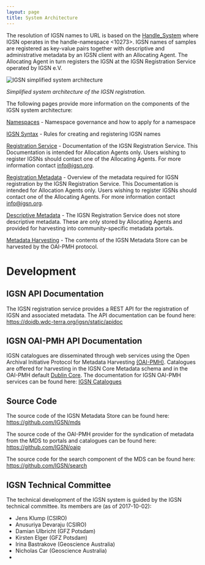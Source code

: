 ```yaml
---
layout: page
title: System Architecture
---
```


The resolution of IGSN names to URL is based on the [Handle_System](https://en.wikipedia.org/wiki/Handle_System) where IGSN operates in the handle-namespace <10273>. IGSN names of samples are registered as key-value pairs together with descriptive and administrative metadata by an IGSN client with an Allocating Agent. The Allocating Agent in turn registers the IGSN at the IGSN Registration Service operated by IGSN e.V.

![IGSN simplified system architecture](../media/igsn_simple_architecture.png)

*Simplified system architecture of the IGSN registration.*

The following pages provide more information on the components of the IGSN system architecture:

[Namespaces](../namespaces) - Namespace governance and how to apply for a namespace

[IGSN Syntax](../syntax) - Rules for creating and registering IGSN names

[Registration Service](../registration) - Documentation of the IGSN Registration Service. This Documentation is intended for Allocation Agents only. Users wishing to register IGSNs should contact one of the Allocating Agents. For more information contact [info@igsn.org](mailto:info@igsn.org).

[Registration Metadata](../metadata) - Overview of the metadata required for IGSN registration by the IGSN Registration Service. This Documentation is intended for Allocation Agents only. Users wishing to register IGSNs should contact one of the Allocating Agents. For more information contact info@igsn.org.

[Descriptive Metadata](../metadata) - The IGSN Registration Service does not store descriptive metadata. These are only stored by Allocating Agents and provided for harvesting into community-specific metadata portals.

[Metadata Harvesting](http://doidb.wdc-terra.org/igsnoaip/) - The contents of the IGSN Metadata Store can be harvested by the OAI-PMH protocol.


# Development #

## IGSN API Documentation ##

The IGSN registration service provides a REST API for the registration of IGSN and associated metadata. The API documentation can be found here: <https://doidb.wdc-terra.org/igsn/static/apidoc>

## IGSN OAI-PMH API Documentation ##

IGSN catalogues are disseminated through web services using the Open Archival Initiative Protocol for Metadata Harvesting [(OAI-PMH)](http://www.openarchives.org/pmh/). Catalogues are offered for harvesting in the IGSN Core Metadata schema and in the OAI-PMH default [Dublin Core](http://www.openarchives.org/OAI/2.0/openarchivesprotocol.htm#dublincore). The documentation for IGSN OAI-PMH services can be found here: [IGSN Catalogues](../oai)


## Source Code ##


The source code of the IGSN Metadata Store can be found here: <https://github.com/IGSN/mds>

The source code of the OAI-PMH provider for the syndication of metadata from the MDS to portals and catalogues can be found here: <https://github.com/IGSN/oaip>

The source code for the search component of the MDS can be found here: <https://github.com/IGSN/search>


## IGSN Technical Committee ##

The technical development of the IGSN system is guided by the IGSN technical committee. Its members are (as of 2017-10-02):

  - Jens Klump (CSIRO)
  - Anusuriya Devaraju (CSIRO)
  - Damian Ulbricht (GFZ Potsdam)
  - Kirsten Elger (GFZ Potsdam)
  - Irina Bastrakove (Geoscience Australia)
  - Nicholas Car (Geoscience Australia)
  - 

